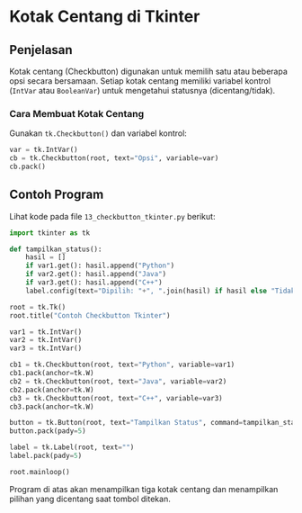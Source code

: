 # Kotak Centang di Tkinter

## Penjelasan
Kotak centang (Checkbutton) digunakan untuk memilih satu atau beberapa opsi secara bersamaan. Setiap kotak centang memiliki variabel kontrol (`IntVar` atau `BooleanVar`) untuk mengetahui statusnya (dicentang/tidak).

### Cara Membuat Kotak Centang
Gunakan `tk.Checkbutton()` dan variabel kontrol:

```python
var = tk.IntVar()
cb = tk.Checkbutton(root, text="Opsi", variable=var)
cb.pack()
```

## Contoh Program
Lihat kode pada file `13_checkbutton_tkinter.py` berikut:

```python
import tkinter as tk

def tampilkan_status():
    hasil = []
    if var1.get(): hasil.append("Python")
    if var2.get(): hasil.append("Java")
    if var3.get(): hasil.append("C++")
    label.config(text="Dipilih: "+", ".join(hasil) if hasil else "Tidak ada")

root = tk.Tk()
root.title("Contoh Checkbutton Tkinter")

var1 = tk.IntVar()
var2 = tk.IntVar()
var3 = tk.IntVar()

cb1 = tk.Checkbutton(root, text="Python", variable=var1)
cb1.pack(anchor=tk.W)
cb2 = tk.Checkbutton(root, text="Java", variable=var2)
cb2.pack(anchor=tk.W)
cb3 = tk.Checkbutton(root, text="C++", variable=var3)
cb3.pack(anchor=tk.W)

button = tk.Button(root, text="Tampilkan Status", command=tampilkan_status)
button.pack(pady=5)

label = tk.Label(root, text="")
label.pack(pady=5)

root.mainloop()
```

Program di atas akan menampilkan tiga kotak centang dan menampilkan pilihan yang dicentang saat tombol ditekan.
